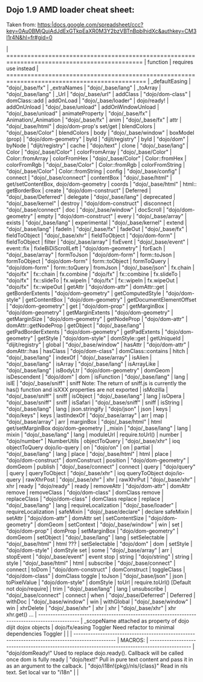 Dojo 1.9 AMD loader cheat sheet:
--------------------------------
Taken from: [https:|docs.google.com/spreadsheet/ccc?key=0Au0BMjQuiAdJdExGTkpEaXR0M3Y2bzVBTnBpblhidXc&authkey=CM3l1r4N&hl=fr#gid=0](https:|docs.google.com/spreadsheet/ccc?key=0Au0BMjQuiAdJdExGTkpEaXR0M3Y2bzVBTnBpblhidXc&authkey=CM3l1r4N&hl=fr#gid=0)

| =============================================================================================
| function                     | requires                     use instead
| ==============================================================================================
| _defaultEasing               | "dojo/_base/fx"
| _extraNames                  | "dojo/_base/lang"
| _toArray                     | "dojo/_base/lang"
| _Url                         | "dojo/_base/url"
| addClass                     | "dojo/dom-class"            | domClass::add
| addOnLoad                    | "dojo/_base/loader"         | dojo/ready!
| addOnUnload                  | "dojo/_base/unload"
| addOnWindowUnload            | "dojo/_base/unload"
| animateProperty              | "dojo/_base/fx"
| Animation/_Animation         | "dojo/_base/fx"
| anim                         | "dojo/_base/fx"
| attr                         | "dojo/_base/html"           | dojo/dom-prop's set/get
| blendColors                  | "dojo/_base/Color"          | blendColors
| body                         | "dojo/_base/window"
| boxModel (prop)              | "dojo/dom-geometry"
| byId                         | "dijit/registry"
| byId                         | "dojo/dom"
| byNode                       | "dijit/registry"
| cache                        | "dojo/text"
| clone                        | "dojo/_base/lang"
| Color                        | "dojo/_base/Color"
| colorFromArray               | "dojo/_base/Color"         | Color::fromArray
| colorFromHex                | "dojo/_base/Color"          | Color::fromHex
| colorFromRgb                | "dojo/_base/Color"          | Color::fromRgb
| colorFromString             | "dojo/_base/Color"          | Color::fromString
| config                      | "dojo/_base/config"
| connect                     | "dojo/_base/connect"
| contentBox                  | "dojo/_base/html"           | get/setContentBox, dojo/dom-geometry
| coords                      | "dojo/_base/html"           | html::     getBorderBox
| create                      | "dojo/dom-construct"
| Deferred                    | "dojo/_base/Deferred"
| delegate                    | "dojo/_base/lang"
| deprecated                  | "dojo/_base/kernel"
| destroy                     | "dojo/dom-construct"
| disconnect                  | "dojo/_base/connect"
| doc                         | "dojo/_base/window"
| docScroll                   | "dojo/dom-geometry"
| empty                       | "dojo/dom-construct"
| every                       | "dojo/_base/array"
| exists                      | "dojo/_base/lang"
| experimental                | "dojo/_base/kernel"
| extend                      | "dojo/_base/lang"
| fadeIn                      | "dojo/_base/fx"
| fadeOut                     | "dojo/_base/fx"
| fieldToObject               | "dojo/_base/xhr"
| fieldToObject               | "dojo/dom-form"             | fieldToObject
| filter                      | "dojo/_base/array"
| fixEvent                    | "dojo/_base/event"          | event::fix
| fixIeBiDiScrollLeft         | "dojo/dom-geometry"
| forEach                     | "dojo/_base/array"
| formToJson                  | "dojo/dom-form"             | form::toJson
| formToObject                | "dojo/dom-form"             | form::toObject
| formToQuery                 | "dojo/dom-form"             | form::toQuery
| fromJson                    | "dojo/_base/json"
| fx.chain                    | "dojo/fx"                   | fx::chain
| fx.combine                  | "dojo/fx"                   | fx::combine
| fx.slideTo                  | "dojo/fx"                   | fx::slideTo
| fx.wipeIn                   | "dojo/fx"                   | fx::wipeIn
| fx.wipeOut                  | "dojo/fx"                   | fx::wipeOut
| getAttr                     | "dojo/dom-attr"             | domAttr::get
| getBorderExtents            | "dojo/dom-geometry"
| getComputedStyle            | "dojo/dom-style"
| getContentBox               | "dojo/dom-geometry"
| getDocumentElementOffset    | "dojo/dom-geometry"
| get                         | "dojo/dom-prop"
| getMarginBox                | "dojo/dom-geometry"
| getMarginExtents            | "dojo/dom-geometry"
| getMarginSize               | "dojo/dom-geometry"
| getNodeProp                 | "dojo/dom-attr"             | domAttr::getNodeProp
| getObject                   | "dojo/_base/lang"
| getPadBorderExtents         | "dojo/dom-geometry"
| getPadExtents               | "dojo/dom-geometry"
| getStyle                    | "dojo/dom-style"            | domStyle::get
| getUniqueId                 | "dijit/registry"
| global                      | "dojo/_base/window"
| hasAttr                     | "dojo/dom-attr"             | domAttr::has
| hasClass                    | "dojo/dom-class"            | domClass::contains
| hitch                       | "dojo/_base/lang"
| indexOf                     | "dojo/_base/array"
| isAlien                     | "dojo/_base/lang"
| isArray                     | "dojo/_base/lang"
| isArrayLike                 | "dojo/_base/lang"
| isBodyLtr                   | "dojo/dom-geometry"         | domGeom
| isDescendent                | "dojo/dom"                  | dom
| isFunction                  | "dojo/_base/lang"           | lang
| isIE                        | "dojo/_base/sniff"          | sniff                  Note: The return of sniff.js is currently the has() function and isXXX properties are not exported
| isMozilla                   | "dojo/_base/sniff"          | sniff
| isObject                    | "dojo/_base/lang"           | lang
| isOpera                     | "dojo/_base/sniff"          | sniff
| isSafari                    | "dojo/_base/sniff"          | sniff
| isString                    | "dojo/_base/lang"           | lang
| json.stringify              | "dojo/json"                 | json
| keys                        | "dojo/keys"                 | keys
| lastIndexOf                 | "dojo/_base/array"          | arr
| map                         | "dojo/_base/array"          | arr
| marginBox                   | "dojo/_base/html"           | html                   get/setMarginBox    dojo/dom-geometry
| _mixin                      | "dojo/_base/lang"           | lang
| mixin                       | "dojo/_base/lang"           | lang
| moduleUrl                                                 |                        require.toUrl()
| number                      | "dojo/number"               | NumberUtils
| objectToQuery               | "dojo/_base/xhr"            | ioq                    objectToQuery dojo/io-query
| on                          | "dojo/on"                   | on
| partial                     | "dojo/_base/lang"           | lang
| place                       | "dojo/_base/html"           | html
| place                       | "dojo/dom-construct"        | domConstruct
| position                    | "dojo/dom-geometry"         | domGeom
| publish                     | "dojo/_base/connect"        | connect
| query                       | "dojo/query"                | query
| queryToObject               | "dojo/_base/xhr"            | ioq                    queryToObject   dojo/io-query
| rawXhrPost                  | "dojo/_base/xhr"            | xhr
| rawXhrPut                   | "dojo/_base/xhr"            | xhr
| ready                       | "dojo/ready"                | ready
| removeAttr                  | "dojo/dom-attr"             | domAttr                remove
| removeClass                 | "dojo/dom-class"            | domClass               remove
| replaceClass                | "dojo/dom-class"            | domClass               replace
| replace                     | "dojo/_base/lang"           | lang
| requireLocalization         | "dojo/_base/loader"         | requireLocalization
| safeMixin                   | "dojo/_base/declare"        | declare safeMixin
| setAttr                     | "dojo/dom-attr"             | domAttr                set
| setContentSize              | "dojo/dom-geometry"         | domGeom
| setContext                  | "dojo/_base/window"         | win
| set                         | "dojo/dom-prop"             | domProp
| setMarginBox                | "dojo/dom-geometry"         | domGeom
| setObject                   | "dojo/_base/lang"           | lang
| setSelectable               | "dojo/_base/html"           | html    ???
| setSelectable               | "dojo/dom"                  | dom
| setStyle                    | "dojo/dom-style"            | domStyle               set
| some                        | "dojo/_base/array"          | arr
| stopEvent                   | "dojo/_base/event"          | event                  stop
| string                      | "dojo/string"               | string
| style                       | "dojo/_base/html"           | html
| subscribe                   | "dojo/_base/connect"        | connect
| toDom                       | "dojo/dom-construct"        | domConstruct
| toggleClass                 | "dojo/dom-class"            | domClass               toggle
| toJson                      | "dojo/_base/json"           | json
| toPixelValue                | "dojo/dom-style"            | domStyle
| toUrl                                                     |                        require.toUrl()  [Default not dojo/require]
| trim                        | "dojo/_base/lang"           | lang
| unsubscribe                 | "dojo/_base/connect"        | connect
| when                        | "dojo/_base/Deferred"       | Deferred
| withDoc                     | "dojo/_base/window"         | win
| withGlobal                  | "dojo/_base/window"         | win
| xhrDelete                   | "dojo/_base/xhr"            | xhr
| xhr                         | "dojo/_base/xhr"            | xhr                    xhr.get() ...
| -----------------------------------------------------------------------------------------------
| _scopeName           attached as property of dojo dijit dojox objects
| dojo/fx/easing Toggler Need refactor to minimal dependencies   Toggler
|
|
| -----------------------------------------------------------------------------------------------
| MACROS:
| -----------------------------------------------------------------------------------------------
| "dojo/domReady!"                Used to replace dojo.ready(). Callback will be called once dom is fully ready
| "dojo/text!"                    Pull in pure text content and pass it in as an argument to the calback.
| "dojo/i18n!{pkg}/nls/{class}"   Read in nls text. Set local var to "i18n"
|
|
